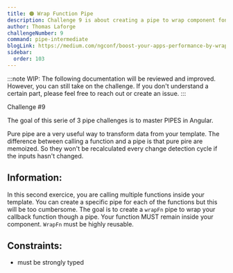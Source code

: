 ```yaml
---
title: 🟠 Wrap Function Pipe
description: Challenge 9 is about creating a pipe to wrap component fonctions
author: Thomas Laforge
challengeNumber: 9
command: pipe-intermediate
blogLink: https://medium.com/ngconf/boost-your-apps-performance-by-wrapping-your-functions-inside-a-pipe-7e889a901d1d
sidebar:
  order: 103
---
```


:::note
WIP: The following documentation will be reviewed and improved. However, you can still take on the challenge. If you don't understand a certain part, please feel free to reach out or create an issue.
:::

<div class="chip">Challenge #9</div>

The goal of this serie of 3 pipe challenges is to master PIPES in Angular.

Pure pipe are a very useful way to transform data from your template. The difference between calling a function and a pipe is that pure pire are memoized. So they won't be recalculated every change detection cycle if the inputs hasn't changed.

## Information:

In this second exercice, you are calling multiple functions inside your template. You can create a specific pipe for each of the functions but this will be too cumbersome.
The goal is to create a `wrapFn` pipe to wrap your callback function though a pipe. Your function MUST remain inside your component. `WrapFn` must be highly reusable.

## Constraints:

- must be strongly typed
